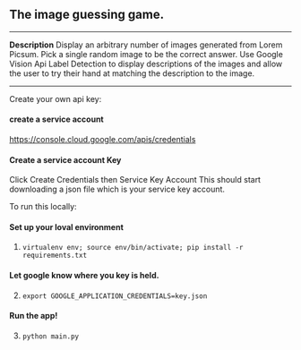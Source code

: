 
## The image guessing game.
---
**Description**
Display an arbitrary number of images generated from Lorem Picsum.
Pick a single random image to be the correct answer.
Use Google Vision Api Label Detection to display descriptions
of the images and allow the user to try their hand at matching the
description to the image.

---

Create your own api key:
#### create a service account
<https://console.cloud.google.com/apis/credentials> 
#### Create a service account Key
Click Create Credentials then Service Key Account
This should start downloading a json file which is your service key account.

To run this locally:
#### Set up your loval environment
1. `virtualenv env; source env/bin/activate; pip install -r requirements.txt`
#### Let google know where you key is held.
2. `export GOOGLE_APPLICATION_CREDENTIALS=key.json`
#### Run the app!
3. `python main.py`
